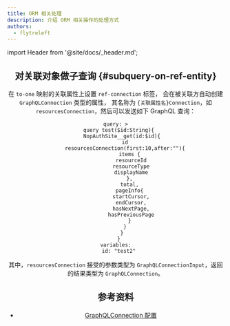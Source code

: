 ```yaml
---
title: ORM 相关处理
description: 介绍 ORM 相关操作的处理方式
authors:
  - flytreleft
---
```


import Header from '@site/docs/\_header.md';

<Header />

## 对关联对象做子查询 {#subquery-on-ref-entity}

在 `to-one` 映射的关联属性上设置 `ref-connection` 标签，
会在被关联方自动创建 `GraphQLConnection` 类型的属性，
其名称为 `{关联属性名}Connection`，如
`resourcesConnection`，然后可以发送如下 GraphQL 查询：

```
query: >
  query test($id:String){
    NopAuthSite__get(id:$id){
      id
      resourcesConnection(first:10,after:""){
         items {
          resourceId
          resourceType
          displayName
         },
         total,
         pageInfo{
          startCursor,
          endCursor,
          hasNextPage,
          hasPreviousPage
         }
      }
    }
  }
variables:
  id: "test2"
```

其中，`resourcesConnection` 接受的参数类型为
`GraphQLConnectionInput`，返回的结果类型为
`GraphQLConnection`。

## 参考资料

- [GraphQLConnection 配置](https://gitee.com/canonical-entropy/nop-entropy/blob/master/docs/dev-guide/graphql/connection.md)
